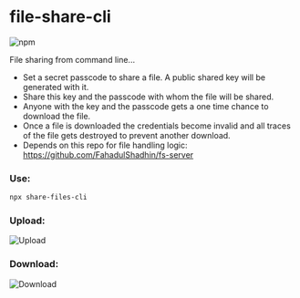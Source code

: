 # file-share-cli
![npm](https://img.shields.io/npm/v/share-files-cli.svg)

File sharing from command line...
- Set a secret passcode to share a file. A public shared key will be generated with it.
- Share this key and the passcode with whom the file will be shared.
- Anyone with the key and the passcode gets a one time chance to download the file.
- Once a file is downloaded the credentials become invalid and all traces of the file gets destroyed to prevent another download.
- Depends on this repo for file handling logic: https://github.com/FahadulShadhin/fs-server

### Use:

```bash
npx share-files-cli
```

### Upload:
![Upload](./public/upload.gif)

### Download:
![Download](./public/download.gif)

<!-- https://github.com/user-attachments/assets/a140fc49-d914-468c-81f5-33eb23c2ca51 -->
